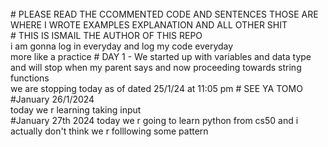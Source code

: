 <br>
# PLEASE READ THE CCOMMENTED CODE AND SENTENCES THOSE ARE WHERE I WROTE EXAMPLES EXPLANATION AND ALL OTHER SHIT
<br>
# THIS IS ISMAIL THE AUTHOR OF THIS REPO
<br>
i am gonna log in everyday and log my code everyday 
<br>
more like a practice 
# DAY 1 - 
We started up with variables and data type and will stop when my parent says and now proceeding towards string functions 
<br>
we are stopping today as of dated 25/1/24 at 11:05 pm
# SEE YA TOMO
#January 26/1/2024 
<br>
today we r learning taking input 
<br>
#January 27th 2024
today we r going to learn python from cs50 and i actually don't think we r folllowing some pattern 

